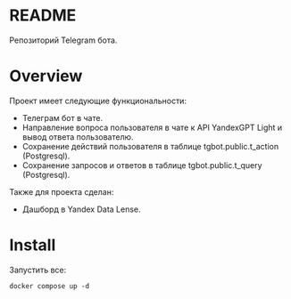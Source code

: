 # README

Репозиторий Telegram бота.

# Overview

Проект имеет следующие функциональности:
- Телеграм бот в чате.
- Направление вопроса пользователя в чате к API YandexGPT Light и вывод ответа пользователю.
- Сохранение действий пользователя в таблице tgbot.public.t_action (Postgresql).
- Сохранение запросов и ответов в таблице tgbot.public.t_query (Postgresql).

Также для проекта сделан:
- Дашборд в Yandex Data Lense.

# Install

Запустить все:

```shell
docker compose up -d
```

